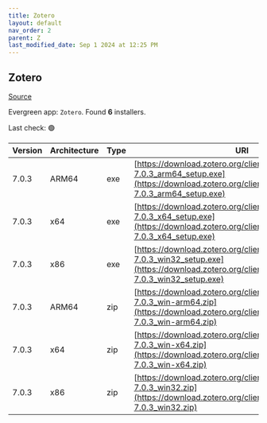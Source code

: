 ```yaml
---
title: Zotero
layout: default
nav_order: 2
parent: Z
last_modified_date: Sep 1 2024 at 12:25 PM
---
```


## Zotero

[Source](https://www.zotero.org/)

Evergreen app: `Zotero`. Found **6** installers.

Last check: 🟢

| Version | Architecture | Type | URI                                                                                                                                                            |
| ------- | ------------ | ---- | -------------------------------------------------------------------------------------------------------------------------------------------------------------- |
| 7.0.3   | ARM64        | exe  | [https://download.zotero.org/client/release/7.0.3/Zotero-7.0.3_arm64_setup.exe](https://download.zotero.org/client/release/7.0.3/Zotero-7.0.3_arm64_setup.exe) |
| 7.0.3   | x64          | exe  | [https://download.zotero.org/client/release/7.0.3/Zotero-7.0.3_x64_setup.exe](https://download.zotero.org/client/release/7.0.3/Zotero-7.0.3_x64_setup.exe)     |
| 7.0.3   | x86          | exe  | [https://download.zotero.org/client/release/7.0.3/Zotero-7.0.3_win32_setup.exe](https://download.zotero.org/client/release/7.0.3/Zotero-7.0.3_win32_setup.exe) |
| 7.0.3   | ARM64        | zip  | [https://download.zotero.org/client/release/7.0.3/Zotero-7.0.3_win-arm64.zip](https://download.zotero.org/client/release/7.0.3/Zotero-7.0.3_win-arm64.zip)     |
| 7.0.3   | x64          | zip  | [https://download.zotero.org/client/release/7.0.3/Zotero-7.0.3_win-x64.zip](https://download.zotero.org/client/release/7.0.3/Zotero-7.0.3_win-x64.zip)         |
| 7.0.3   | x86          | zip  | [https://download.zotero.org/client/release/7.0.3/Zotero-7.0.3_win32.zip](https://download.zotero.org/client/release/7.0.3/Zotero-7.0.3_win32.zip)             |
